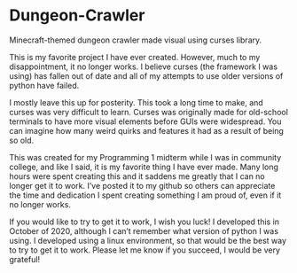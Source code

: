 # Dungeon-Crawler
Minecraft-themed dungeon crawler made visual using curses library.

This is my favorite project I have ever created. However, much to my disappointment, it no longer works. I believe curses (the framework I was using) has fallen out of date and all of my attempts to use older versions of python have failed.

I mostly leave this up for posterity. This took a long time to make, and curses was very difficult to learn. Curses was originally made for old-school terminals to have more visual elements before GUIs were widespread. You can imagine how many weird quirks and features it had as a result of being so old.

This was created for my Programming 1 midterm while I was in community college, and like I said, it is my favorite thing I have ever made. Many long hours were spent creating this and it saddens me greatly that I can no longer get it to work. I’ve posted it to my github so others can appreciate the time and dedication I spent creating something I am proud of, even if it no longer works.

If you would like to try to get it to work, I wish you luck! I developed this in October of 2020, although I can’t remember what version of python I was using. I developed using a linux environment, so that would be the best way to try to get it to work. Please let me know if you succeed, I would be very grateful!


